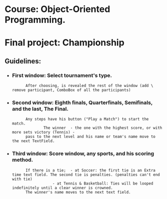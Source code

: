 # Course: Object-Oriented Programming.
# Final project: Championship

## Guidelines:

- ### First window: 	Select tournament's type. 
			After choosing, is revealed the rest of the window (add \ remove participant, ComboBox of all the participants)

- ### Second window: 	Eighth finals, Quarterfinals, Semifinals, and the last, The Final. 
			Any steps have his button ("Play a Match") to start the match. 
	            	The winner  - the one with the highest score, or with more sets victory (Tennis) - 
			pass to the next level and his name or team's name move to the next TextField.

- ### Third window:		Score window, any sports, and his scoring method. 
			If there is a tie;	- at Soccer: the first tie is an Extra time text field. The second tie is penalties. (penalties can't end with tie)
						- at Tennis & Basketball: Ties will be looped indefinitely until a clear winner is crowned.
			The winner's name moves to the next text field.		



